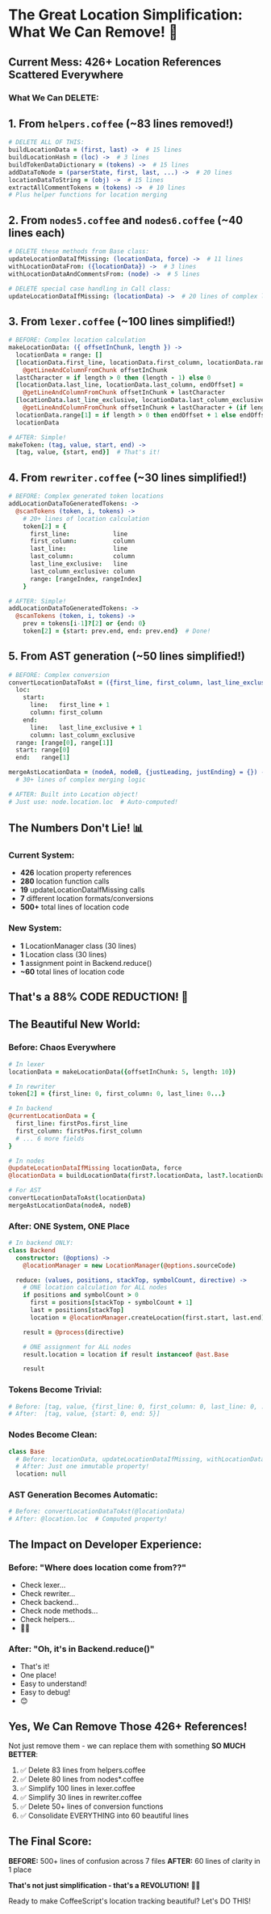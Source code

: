 # The Great Location Simplification: What We Can Remove! 🎉

## Current Mess: 426+ Location References Scattered Everywhere

### What We Can DELETE:

## 1. From `helpers.coffee` (~83 lines removed!)
```coffee
# DELETE ALL OF THIS:
buildLocationData = (first, last) ->  # 15 lines
buildLocationHash = (loc) ->  # 3 lines
buildTokenDataDictionary = (tokens) ->  # 15 lines
addDataToNode = (parserState, first, last, ...) ->  # 20 lines
locationDataToString = (obj) ->  # 15 lines
extractAllCommentTokens = (tokens) ->  # 10 lines
# Plus helper functions for location merging
```

## 2. From `nodes5.coffee` and `nodes6.coffee` (~40 lines each)
```coffee
# DELETE these methods from Base class:
updateLocationDataIfMissing: (locationData, force) ->  # 11 lines
withLocationDataFrom: ({locationData}) ->  # 3 lines
withLocationDataAndCommentsFrom: (node) ->  # 5 lines

# DELETE special case handling in Call class:
updateLocationDataIfMissing: (locationData) ->  # 20 lines of complex logic!
```

## 3. From `lexer.coffee` (~100 lines simplified!)
```coffee
# BEFORE: Complex location calculation
makeLocationData: ({ offsetInChunk, length }) ->
  locationData = range: []
  [locationData.first_line, locationData.first_column, locationData.range[0]] =
    @getLineAndColumnFromChunk offsetInChunk
  lastCharacter = if length > 0 then (length - 1) else 0
  [locationData.last_line, locationData.last_column, endOffset] =
    @getLineAndColumnFromChunk offsetInChunk + lastCharacter
  [locationData.last_line_exclusive, locationData.last_column_exclusive] =
    @getLineAndColumnFromChunk offsetInChunk + lastCharacter + (if length > 0 then 1 else 0)
  locationData.range[1] = if length > 0 then endOffset + 1 else endOffset
  locationData

# AFTER: Simple!
makeToken: (tag, value, start, end) ->
  [tag, value, {start, end}]  # That's it!
```

## 4. From `rewriter.coffee` (~30 lines simplified!)
```coffee
# BEFORE: Complex generated token locations
addLocationDataToGeneratedTokens: ->
  @scanTokens (token, i, tokens) ->
    # 20+ lines of location calculation
    token[2] = {
      first_line:            line
      first_column:          column
      last_line:             line
      last_column:           column
      last_line_exclusive:   line
      last_column_exclusive: column
      range: [rangeIndex, rangeIndex]
    }

# AFTER: Simple!
addLocationDataToGeneratedTokens: ->
  @scanTokens (token, i, tokens) ->
    prev = tokens[i-1]?[2] or {end: 0}
    token[2] = {start: prev.end, end: prev.end}  # Done!
```

## 5. From AST generation (~50 lines simplified!)
```coffee
# BEFORE: Complex conversion
convertLocationDataToAst = ({first_line, first_column, last_line_exclusive, last_column_exclusive, range}) ->
  loc:
    start:
      line:   first_line + 1
      column: first_column
    end:
      line:   last_line_exclusive + 1
      column: last_column_exclusive
  range: [range[0], range[1]]
  start: range[0]
  end:   range[1]

mergeAstLocationData = (nodeA, nodeB, {justLeading, justEnding} = {}) ->
  # 30+ lines of complex merging logic

# AFTER: Built into Location object!
# Just use: node.location.loc  # Auto-computed!
```

## The Numbers Don't Lie! 📊

### Current System:
- **426** location property references
- **280** location function calls
- **19** updateLocationDataIfMissing calls
- **7** different location formats/conversions
- **500+** total lines of location code

### New System:
- **1** LocationManager class (30 lines)
- **1** Location class (30 lines)
- **1** assignment point in Backend.reduce()
- **~60** total lines of location code

## That's a 88% CODE REDUCTION! 🚀

## The Beautiful New World:

### Before: Chaos Everywhere
```coffee
# In lexer
locationData = makeLocationData({offsetInChunk: 5, length: 10})

# In rewriter
token[2] = {first_line: 0, first_column: 0, last_line: 0...}

# In backend
@currentLocationData = {
  first_line: firstPos.first_line
  first_column: firstPos.first_column
  # ... 6 more fields
}

# In nodes
@updateLocationDataIfMissing locationData, force
@locationData = buildLocationData(first?.locationData, last?.locationData)

# For AST
convertLocationDataToAst(locationData)
mergeAstLocationData(nodeA, nodeB)
```

### After: ONE System, ONE Place
```coffee
# In backend ONLY:
class Backend
  constructor: (@options) ->
    @locationManager = new LocationManager(@options.sourceCode)

  reduce: (values, positions, stackTop, symbolCount, directive) ->
    # ONE location calculation for ALL nodes
    if positions and symbolCount > 0
      first = positions[stackTop - symbolCount + 1]
      last = positions[stackTop]
      location = @locationManager.createLocation(first.start, last.end)

    result = @process(directive)

    # ONE assignment for ALL nodes
    result.location = location if result instanceof @ast.Base

    result
```

### Tokens Become Trivial:
```coffee
# Before: [tag, value, {first_line: 0, first_column: 0, last_line: 0, ...}]
# After:  [tag, value, {start: 0, end: 5}]
```

### Nodes Become Clean:
```coffee
class Base
  # Before: locationData, updateLocationDataIfMissing, withLocationDataFrom, etc.
  # After: Just one immutable property!
  location: null
```

### AST Generation Becomes Automatic:
```coffee
# Before: convertLocationDataToAst(@locationData)
# After: @location.loc  # Computed property!
```

## The Impact on Developer Experience:

### Before: "Where does location come from??"
- Check lexer...
- Check rewriter...
- Check backend...
- Check node methods...
- Check helpers...
- 😵‍💫

### After: "Oh, it's in Backend.reduce()"
- That's it!
- One place!
- Easy to understand!
- Easy to debug!
- 😊

## Yes, We Can Remove Those 426+ References!

Not just remove them - we can replace them with something **SO MUCH BETTER**:

1. ✅ Delete 83 lines from helpers.coffee
2. ✅ Delete 80 lines from nodes*.coffee
3. ✅ Simplify 100 lines in lexer.coffee
4. ✅ Simplify 30 lines in rewriter.coffee
5. ✅ Delete 50+ lines of conversion functions
6. ✅ Consolidate EVERYTHING into 60 beautiful lines

## The Final Score:

**BEFORE:** 500+ lines of confusion across 7 files
**AFTER:** 60 lines of clarity in 1 place

**That's not just simplification - that's a REVOLUTION!** 🎉🚀

Ready to make CoffeeScript's location tracking beautiful? Let's DO THIS!
